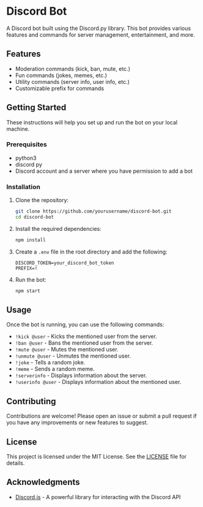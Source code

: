 # Discord Bot

A Discord bot built using the Discord.py library. This bot provides various features and commands for server management, entertainment, and more.

## Features

- Moderation commands (kick, ban, mute, etc.)
- Fun commands (jokes, memes, etc.)
- Utility commands (server info, user info, etc.)
- Customizable prefix for commands

## Getting Started

These instructions will help you set up and run the bot on your local machine.

### Prerequisites

- python3
- discord py 
- Discord account and a server where you have permission to add a bot

### Installation

1. Clone the repository:
   ```bash
   git clone https://github.com/yourusername/discord-bot.git
   cd discord-bot
   ```

2. Install the required dependencies:
   ```bash
   npm install
   ```

3. Create a `.env` file in the root directory and add the following:
   ```
   DISCORD_TOKEN=your_discord_bot_token
   PREFIX=!
   ```

4. Run the bot:
   ```bash
   npm start
   ```

## Usage

Once the bot is running, you can use the following commands:

- `!kick @user` - Kicks the mentioned user from the server.
- `!ban @user` - Bans the mentioned user from the server.
- `!mute @user` - Mutes the mentioned user.
- `!unmute @user` - Unmutes the mentioned user.
- `!joke` - Tells a random joke.
- `!meme` - Sends a random meme.
- `!serverinfo` - Displays information about the server.
- `!userinfo @user` - Displays information about the mentioned user.

## Contributing

Contributions are welcome! Please open an issue or submit a pull request if you have any improvements or new features to suggest.

## License

This project is licensed under the MIT License. See the [LICENSE](LICENSE) file for details.

## Acknowledgments

- [Discord.js](https://discord.js.org/) - A powerful library for interacting with the Discord API
